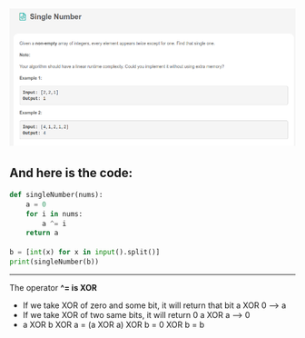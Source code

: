 ![](/images/Leetcode_Day1.png)
---
## And here is the code:

```python
def singleNumber(nums):
    a = 0
    for i in nums:
        a ^= i
    return a

b = [int(x) for x in input().split()]
print(singleNumber(b))

```
---

The operator **^= is XOR**
- If we take XOR of zero and some bit, it will return that bit
a XOR 0 --> a
- If we take XOR of two same bits, it will return 0
a XOR a --> 0
- a XOR b XOR a = (a XOR a) XOR b = 0 XOR b = b
